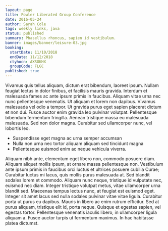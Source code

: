 ```yaml
---
layout: page
title: Fowler Liberated Group Conference
date: 2016-05-24
author: Sarah Cole
tags: weekly links, java
status: published
summary: Phasellus rhoncus, sapien id vestibulum.
banner: images/banner/leisure-03.jpg
booking:
  startDate: 11/10/2018
  endDate: 11/12/2018
  ctyhocn: AXSOKHX
  groupCode: FLGC
published: true
---
```

Vivamus quis tellus aliquam, dictum erat bibendum, laoreet ipsum. Nullam feugiat lectus in dolor finibus, et facilisis mauris gravida. Interdum et malesuada fames ac ante ipsum primis in faucibus. Aliquam vitae urna nec nunc pellentesque venenatis. Ut aliquam et lorem non dapibus. Vivamus malesuada vel odio a tempor. Ut gravida purus eget sapien placerat dictum et non dui. Fusce auctor enim gravida leo pulvinar volutpat. Pellentesque bibendum fermentum fringilla. Aenean tristique massa eu malesuada malesuada. Sed non dolor magna. Curabitur sed ullamcorper nunc, vel lobortis leo.

* Suspendisse eget magna ac urna semper accumsan
* Nulla non urna nec tortor aliquam aliquam sed tincidunt magna
* Pellentesque euismod enim ac neque vehicula viverra.

Aliquam nibh ante, elementum eget libero non, commodo posuere diam. Aliquam aliquet mollis ipsum, at ornare massa pellentesque non. Vestibulum ante ipsum primis in faucibus orci luctus et ultrices posuere cubilia Curae; Curabitur luctus mi lacus, quis mollis purus malesuada at. Sed blandit sodales lorem et commodo. Aliquam nunc neque, tristique id vulputate nec, euismod nec diam. Integer tristique volutpat metus, vitae ullamcorper urna blandit sed. Maecenas tempus lectus nunc, at feugiat est euismod eget. Integer sit amet lacus sed nulla sodales pulvinar vitae vitae ligula. Curabitur porta ut purus eu dapibus. Mauris in libero ac enim rutrum efficitur. Sed at purus aliquam, tristique elit id, porta neque. Quisque et egestas sapien, vel egestas tortor. Pellentesque venenatis iaculis libero, in ullamcorper ligula aliquam a. Fusce auctor turpis ut fermentum maximus. In hac habitasse platea dictumst.
